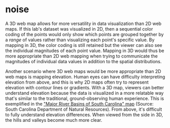 # noise

A 3D web map allows for more versatility in data visualization than 2D web maps. If this lab's dataset was visualized in 2D, then a sequential color coding of the points would only show which points are grouped together by a *range* of values rather than visualizing each point's specific value. By mapping in 3D, the color coding is still retained but the viewer can also see the individual magnitudes of each point value. Mapping in 3D would thus be more appropriate than 2D web mapping when trying to communicate the magnitudes of individual data values in addition to the spatial distributions.

Another scenario where 3D web maps would be more appropriate than 2D web maps is mapping elevation. Human eyes can have difficulty interpreting elevation from above, and this is why 2D maps often try to represent elevation with contour lines or gradients. With a 3D map, viewers can better understand elevation because the data is visualized in a more relatable way that's similar to the traditional, ground-observing human experience. This is exemplified in the ["Major River Basins of South Carolina" map](http://dnr.sc.gov/geology/esw15/basins3d.html) (Source: South Carolina Department of Natural Resources). From above, it's difficult to fully understand elevation differences. When viewed from the side in 3D, the hills and valleys become much more clear.